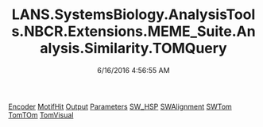 ﻿---
title: LANS.SystemsBiology.AnalysisTools.NBCR.Extensions.MEME_Suite.Analysis.Similarity.TOMQuery
date: 6/16/2016 4:56:55 AM
---

[Encoder](T-LANS.SystemsBiology.AnalysisTools.NBCR.Extensions.MEME_Suite.Analysis.Similarity.TOMQuery.Encoder.html)
[MotifHit](T-LANS.SystemsBiology.AnalysisTools.NBCR.Extensions.MEME_Suite.Analysis.Similarity.TOMQuery.MotifHit.html)
[Output](T-LANS.SystemsBiology.AnalysisTools.NBCR.Extensions.MEME_Suite.Analysis.Similarity.TOMQuery.Output.html)
[Parameters](T-LANS.SystemsBiology.AnalysisTools.NBCR.Extensions.MEME_Suite.Analysis.Similarity.TOMQuery.Parameters.html)
[SW_HSP](T-LANS.SystemsBiology.AnalysisTools.NBCR.Extensions.MEME_Suite.Analysis.Similarity.TOMQuery.SW_HSP.html)
[SWAlignment](T-LANS.SystemsBiology.AnalysisTools.NBCR.Extensions.MEME_Suite.Analysis.Similarity.TOMQuery.SWAlignment.html)
[SWTom](T-LANS.SystemsBiology.AnalysisTools.NBCR.Extensions.MEME_Suite.Analysis.Similarity.TOMQuery.SWTom.html)
[TomTOm](T-LANS.SystemsBiology.AnalysisTools.NBCR.Extensions.MEME_Suite.Analysis.Similarity.TOMQuery.TomTOm.html)
[TomVisual](T-LANS.SystemsBiology.AnalysisTools.NBCR.Extensions.MEME_Suite.Analysis.Similarity.TOMQuery.TomVisual.html)
